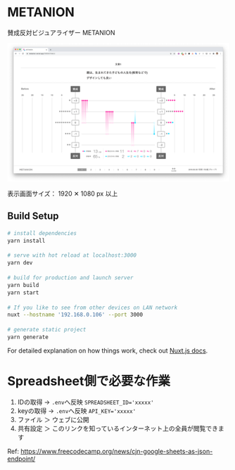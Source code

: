 # METANION

賛成反対ビジュアライザー METANION

![スクリーンショット](./_assets/screenshot.png)

表示画面サイズ： 1920 ✕ 1080 px 以上

## Build Setup

```bash
# install dependencies
yarn install

# serve with hot reload at localhost:3000
yarn dev

# build for production and launch server
yarn build
yarn start

# If you like to see from other devices on LAN network
nuxt --hostname '192.168.0.106' --port 3000

# generate static project
yarn generate
```

For detailed explanation on how things work, check out [Nuxt.js docs](https://nuxtjs.org).


# Spreadsheet側で必要な作業

1. IDの取得 → `.env`へ反映 `SPREADSHEET_ID='xxxxx'`
2. keyの取得 → `.env`へ反映 `API_KEY='xxxxx'`
3. ファイル ＞ ウェブに公開
4. 共有設定 ＞ このリンクを知っているインターネット上の全員が閲覧できます

Ref: https://www.freecodecamp.org/news/cjn-google-sheets-as-json-endpoint/
